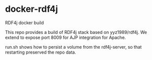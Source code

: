 # docker-rdf4j
RDF4j docker build

This repo provides a build of RDF4j stack based on  yyz1989/rdf4j.
We extend to expose port 8009 for AJP integration for Apache.

run.sh shows how to persist a volume from the rdf4j-server, so that
restarting preserved the repo data.
